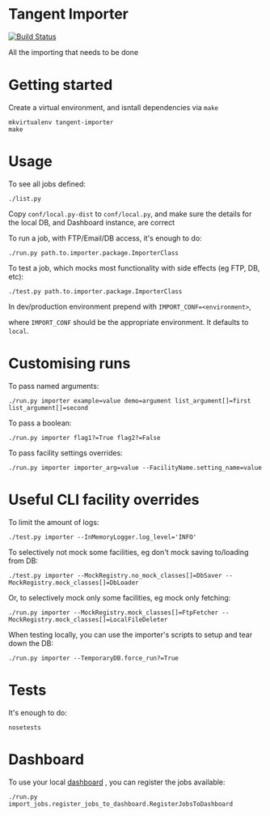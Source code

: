 Tangent Importer
====
[![Build Status](https://travis-ci.com/tangentlabs/tangent-importer.svg?token=ufE8NVayL3qNDrGK8J3z&branch=master)](https://travis-ci.com/tangentlabs/tangent-importer)

All the importing that needs to be done


Getting started
====

Create a virtual environment, and isntall dependencies via ``make``

```shell
mkvirtualenv tangent-importer
make
```

Usage
====

To see all jobs defined:

```shell
./list.py
```

Copy `conf/local.py-dist` to `conf/local.py`, and make sure the details for the
local DB, and Dashboard instance, are correct

To run a job, with FTP/Email/DB access, it's enough to do:

```shell
./run.py path.to.importer.package.ImporterClass
```

To test a job, which mocks most functionality with side effects (eg FTP, DB, etc):

```shell
./test.py path.to.importer.package.ImporterClass
```

In dev/production environment prepend with `IMPORT_CONF=<environment>`,

where `IMPORT_CONF` should be the appropriate environment. It defaults to
`local`.


Customising runs
====

To pass named arguments:

```shell
./run.py importer example=value demo=argument list_argument[]=first list_argument[]=second
```

To pass a boolean:

```shell
./run.py importer flag1?=True flag2?=False
```

To pass facility settings overrides:

```shell
./run.py importer importer_arg=value --FacilityName.setting_name=value
```


Useful CLI facility overrides
====

To limit the amount of logs:

```shell
./test.py importer --InMemoryLogger.log_level='INFO'
```

To selectively not mock some facilities, eg don't mock saving to/loading from DB:

```shell
./test.py importer --MockRegistry.no_mock_classes[]=DbSaver --MockRegistry.mock_classes[]=DbLoader
```

Or, to selectively mock only some facilities, eg mock only fetching:

```shell
./run.py importer --MockRegistry.mock_classes[]=FtpFetcher --MockRegistry.mock_classes[]=LocalFileDeleter
```

When testing locally, you can use the importer's scripts to setup and tear down
the DB:

```shell
./run.py importer --TemporaryDB.force_run?=True
```


Tests
====

It's enough to do:

```shell
nosetests
```


Dashboard
====

To use your local [dashboard](http://github.com/tangentlabs/tangent-importer-dashboard) , you can register the jobs available:

```shell
./run.py import_jobs.register_jobs_to_dashboard.RegisterJobsToDashboard
```
